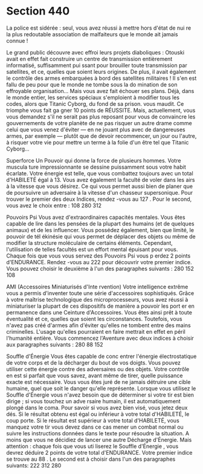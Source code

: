 # Section 440

La police est sidérée : seul, vous avez réussi à mettre hors d'état de nui re la plus
redoutable association de malfaiteurs que le monde ait jamais connue !

Le grand public découvre avec effroi leurs projets diaboliques : Otouski avait en effet fait
construire un centre de transmission entièrement informatisé, suffisamment pui ssant pour
brouiller toute transmission par satellites, et ce, quelles que soient leurs origines. De plus,
il avait également le contrôle des armes embarquées à bord des satellites militaires ! Il
s'en est fallu de peu pour que le monde ne tombe sous la do mination de son effroyable
organisation... Mais vous avez fait échouer ses plans. Déjà, dans le monde entier, les
services spéciaux s'emploient à modifier tous les codes, alors que Titanic Cyborg, du
fond de sa prison. vous maudit. Ce triomphe vous fait ga gner 10 points de RÉUSSITE.
Mais, actuellement, vous vous demandez s'il ne serait pas plus reposant pour vous de
convaincre les gouvernements de votre planète de ne pas risquer un autre drame comme
celui que vous venez d'éviter — en ne jouant plus avec de dangereuses armes, par
exemple — plutôt que de devoir recommencer, un jour ou l'autre, à risquer votre vie pour
mettre un terme à la folie d'un être tel que Titanic Cyborg...


Superforce
Un Pouvoir qui donne la force de plusieurs hommes. Votre muscula ture impressionnante
se dessine puissamment sous votre habit écarlate. Votre énergie est telle, que vous
combattez toujours avec un total d'HABILETÉ égal à 13. Vous avez également la faculté
de voler dans les airs à la vitesse que vous désirez. Ce qui vous  permet aussi bien de
planer que de poursuivre un adversaire à la vitesse d'un chasseur supersonique. Pour
trouver le premier des deux Indices, rendez -vous au  127 . Pour le second, vous avez le
choix entre :
108   280   312


Pouvoirs Psi
Vous avez d'extraordinaires capacités mentales. Vous êtes capable de lire dans les
pensées de la plupart des humains (et de quelques animaux) et de les influencer. Vous
possédez également, bien que limité, le pouvoir de tél ékinésie qui vous permet de
déplacer des objets ou même de modifier la structure moléculaire de certains éléments.
Cependant, l'utilisation de telles facultés est un effort mental épuisant pour vous. Chaque
fois que vous vous servez des Pouvoirs Psi  vous p erdez 2 points d'ENDURANCE.
Rendez -vous au  222  pour découvrir votre premier indice. Vous pouvez choisir le
deuxième à l'un des paragraphes suivants :
280   152   108


AMI (Accessoires Miniaturisés d'Inte rvention)
Votre intelligence extrême vous a permis d'inventer toute une série d'accessoires
sophistiqués. Grâce à votre maîtrise technologique des microprocesseurs, vous avez
réussi à miniaturiser la plupart de ces dispositifs de manière a pouvoir les port er en
permanence dans une Ceinture d'Accessoires. Vous êtes ainsi prêt à toute éventualité et
ce, quelles que soient les circonstances. Toutefois, vous n'avez pas créé d'armes afin
d'éviter qu'elles ne tombent entre des mains criminelles. L'usage qu'elles pourraient en
faire mettrait en effet en péril l'humanité entière. Vous commencez l'Aventure avec deux
indices à choisir aux paragraphes suivants :
280   88   152

Souffle d'Énergie
Vous êtes capable de conc entrer l'énergie électrostatique de votre corps et de la décharger
du bout de vos doigts. Vous pouvez utiliser cette énergie contre des adversaires ou des
objets. Votre contrôle en est si parfait que vous savez, avant même de tirer, quelle
puissance exacte  est nécessaire. Vous vous êtes juré de ne jamais détruire une cible
humaine, quel que soit le danger qu'elle représente. Lorsque vous utilisez le Souffle
d'Énergie  vous n'avez besoin que de déterminer si votre tir est bien dirige ; si vous
touchez un adve rsaire humain, il est automatiquement plongé dans le coma. Pour savoir
si vous avez bien visé, vous jetez deux dés. Si le résultat obtenu est égal ou inférieur à
votre total d'HABILETÉ, le coup porte. Si le résultat est supérieur à votre total
d'HABILETÉ, vous manquez votre tir vous devez dans ce cas mener un combat normal
ou suivre les instructions données dans le texte pour résoudre la situation. A moins que
vous ne décidiez de lancer une autre Décharge d'Énergie. Mais attention : chaque fois que
vous uti liserez le Souffle d'Énergie , vous devrez déduire 2 points de votre total
d'ENDURANCE. Votre premier indice se trouve au  88 . Le second est à choisir dans l'un
des paragraphes suivants:
222   312   280